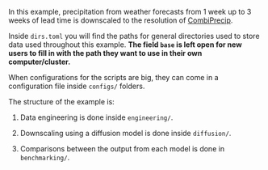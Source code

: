 In this example, precipitation from weather forecasts from 1 week up to 3 weeks of lead time is downscaled to the resolution of [CombiPrecip](https://www.meteoswiss.admin.ch/services-and-publications/service/weather-and-climate-products/combiprecip.html).

Inside `dirs.toml` you will find the paths for general directories used to store data used throughout this example. **The field `base` is left open for new users to fill in with the path they want to use in their own computer/cluster.**

When configurations for the scripts are big, they can come in a configuration file inside `configs/` folders.

The structure of the example is:

1. Data engineering is done inside `engineering/`.

2. Downscaling using a diffusion model is done inside `diffusion/`.

3. Comparisons between the output from each model is done in `benchmarking/`.